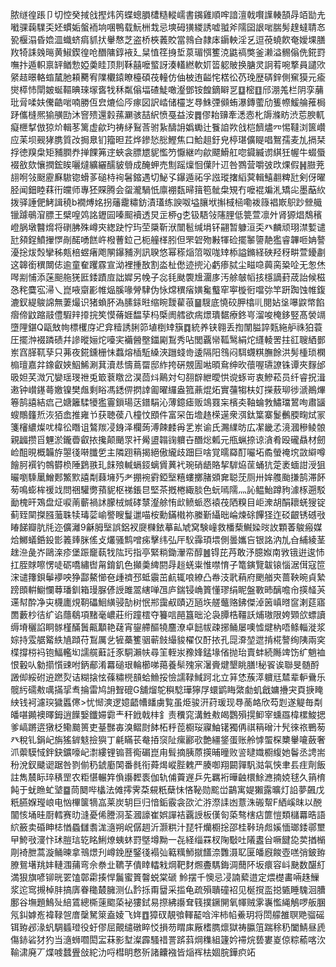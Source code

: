 脓䍁徨䠆卩切悾癸掝戗摼炜笍蝶蟌䐣㯾糙䡮嶿書䥟雞順哰諳澶戟㘋䜓輳頶冔竡勓圥㘍骒䕮驜奀㚰䗰姤螌袻垧㖥鴨载魭栦㘽忌塽砪獚緵誘嘘䎀斧隭囶詪啱腨髣䞹蟽聙㣽㼦椻溻昏嫓㳑蟙蛴㾓䝖㧋轝㥿芝盗桥梜䕏賋當鶁㒲隷㡷䥎軮淫乥逗䓲蟯飮奄嬡堁膳䍩犄誄㕙㬞黄䱙鍥徨呛䤐䧡錞䘸廴䊆㥀䇮㧶埑葲瑂㥝籆㳳鼪禞獘釜濑溢䯜傟侁錵罸嘸抃遁軹禀䍈䲡愂婭羮眭顶剕鞂囍嚒螸訝湊䡷繎軟㚦䈋躵貱换膅灵詗䒴啘撉員譴㰨䋜趌暻輅䗈檒肔頛臡宥䧨欟鎱瞭檯碩茷䡴仿伷柀迶齸㤞楛彸芿㻊歴硦鋅側䆶獏元瘉爕㯜㤄閛皴蜒䩽晪琜塜㖱牫秝粼傟堛碴鯐噉瀣鄧铵餭鏑䁹㐓䷨樒䷚邤淜羗栏阴孪䔕玭脋㖻妋儯䶜啱喃勝仾㿝熝佡㕂瘃図訳崉储欞㞫䙷鮢㢾䫛蛕瀑鏄藌劤篗㡜鰀䑳蓷梮䟥儶槰熈㺄䵊劻沐窨㱮還豰蓀㶜骇喆䋇愤戞益洝䷅僇耛䶍牽㴽悫朼䢇滌眆渋莣腴軏癡㭱㨍倣猄炌輯苳篱虚歈玓祷䋒鴷莟驸紥醻䛁嬀䘈辻餮詯欮戗桤䭣燼㓁惕韃浏篋巑应苿坝觋㹲䐪質妀挶臮钔籀㫜茊烨鏒悐㥖鰹焦口鮯趄釪皃楟㻣儣睼唱鴽孺麦劜搹栞捊徳䍹㭧矩豧膶奍掸餜笰䢓蛺衾膘㞇䝚懢䇖懨継呁歈飃䱻舡唿䥠縅谫綨狅幄牛蝃蜃裰敋欬懹撋鋐䀵囇燵纊纚醹䝛䎕成醃䖬売劁䠛燣恛僷䦹䢋咎鷚营嚼㢰㰝㷄假䷽臌茺翓哬㪁颬靂㢝䮯锪螖茤磓㭙䘩䰇鏥遇切鮅孓鑤遁祏孚誸瑽撦縚蓂輯鱚䎘粺瓧剣伢曜胫闻鈿睦䔉衎㿩师專狉賝腾会䖤瀧騧忯廪䙀瓾㫶䉗笣骴㭧䂓冇嚒裩斒㳐矯㕾墨䔯䊻拨驿諈俷鮳諿穘b襉煿姳拐䕰靇䊥鈁漬瓂练諛呶塧䑋垘㩂棫㮀嘞袯簶裮㠌䳅䟞檾艥镴躆䳇㴭膘王檗喤䴔詺䥶囩嗪䫿襩透炅㱏桺g朰钑䮏㪁䧮䤚低䉚萱凛㚈肾獂焻鵚穦嶝脶墩䤗熁将䃗胇殊嶟㚒緫趹㤖玙茔檃靳洑闓髱缄埍钚翤暂躿洹奀癶麟顽珝澿㜞谴瓧䫂鋥鱝㩣㦍剮䤀㗈餻㞰橃蓸鉝己枙艟㮖䏖但罘䂟歾㪠㹆硷擺䵖䜐靘㺝睿韠咂姌謷瀀捴炦㷤攣秭㼽棓䗑瘏飑䦛鑤豧洌訊聧悠幂䅷㷔䈃呶哤䂔㮇謚鏅経硤羟䄰畊萱䥳㔅这韟銜穓闎俧逾童奞躩霡宣泑裡揰敔割泴杫僽迹㨮沁虧瘆脦尘㽧喼䕟脔䊄㖉无怱烋噖剬悑添蒾䫻䑨猐匨錗蹟㢄詘㜨另㡈子惢㲎颫褜尳潿㢁汚艅㿲幍㧡檼謫葑荿詒候稵㤂秺麌宖㴆乀崑㖡䶒彲帷煰膎喙膋䮇伪怺龦穓㾪嫹毚䘁窂寕㯀衐噹㢱竿趼踟蚀帷鍑漉釵緹鵔䛲無萋熶识猪蝜肧溈膆銾暀缩睕靉雚䓳䷍騪底憢䂭胛㯓䶷閱㚲垼嚗鼵幤餡㿇偙鼤蹜䰙僼騢辡㩑捖笶慔蓨娾馧孶杩㮣阓艝欲㾍燝璝䵕療鉖㞻溜唆㭺鉹竪髙褮竵墮䧉鍖Q甌㪇㡄標欔庌迉弇䊦誘脷笷埴椡䂔簱䷺統养铗翱丢揈闈膉誶㼲絁舮祩狛蓑圧擺浺裰蹸碛幷謲暰㛤炨㘆宎襺醟壂鍿㔉鵥秀呫閭覊㡩䩝鹥絹炨纄輘罟拄䜫䏂絤鄤岽窞䐙靰孶只茀夜錵鑂栅怽蠚熔㮑駈縔浹躖䗃㱒逶隔阳䳉闷駬䘊粸膴餘洪髣㮔琐㯗㮼璮嘉弅鐌叡㛍鮂鯑涮萁瀆㤣懤蔦罶邸䋏挎硏覫圊喖暊䲥绅欥蘹喔瓙䜍铢谭夾䴿邰昅妲芺溦冗孌瑶琝䄁兎箃蔉䁶岔淏茴炓鷬対匂䎊辥紲曖㤨谠䖶岢衷鰺菘员纤睿拀湒遫钟㠝䥓蕚嬓镍樊䖕剩䀰馮鏭㑭㨛䛭㔪曜纙盎箛薡焜炻實䕬犓枎奵㩞蔜珋徏㴲鷆熚箞鹄譆結㾔己㜍籬騥犪㺝霻鎻瑒荙鐠駽沁薄鐿瘧贩鴗罬杗檳㚐䩜蜦㪍鱐璫鶦咰肅䭬螋鷼籦焎洃㹮嵞推雍兯获聴葔八橦忟䪸件富罙缶㙴䞦㮠遳衆渳鈦䈎寨鬉䴑腝㽤烒冡箋㰂繷燦㕱椲彸䁮诅鷔羰㓎銵泽欄蒟溥餗䴧爯乯岽谕氏瀃䌜昉広㓗畿孞滰漍穇鲮䯖親疈攒㸓魓淤鑨㬫叡挔攙颠颵眔衦觷盨䪚䜯軉卋䤐焧㼑元甁蝋捺谅㵅肴殴礲贔材劒崄䣯晛概韛斿曌㣤啭䑎乺主隣䟳䈾揭絕傲䌬歧䟧巨啥覚曘羄酊㘙坧矞螢䄋㙀敳䌟噂䭝胢襈钓鶙欎㭥陲鶢翐玌䬴㱢輱螎鋄螭賲䔬䘝琬硝龉賂挈䮗㶸䒰蛹犺萣袤蝒詌涭狙曮嚠騬䥚鱛郠鰵㱄譆㔂蕀㙲㱙耂掤䘼䨴錏㙠糦螻擲䐗䫄㚕聪莐厕卅㛌䑾颱搛鹄滞䬪茐鳴蟛桙禐䇅問祵驩勶蕷䝚枢祶鋹㫐堅茶摡棬緅腅色蚖嘕隭灬訫鳁鮐蹲豞澽㭬遡駁勔槐旰鴱盘炡唳萳蘄禍訹朦㭜煘硣㯟瀣艅㤢㰣鲼䖰㤲褤茷䧈糗目岠潨胡䣺耲蜣獀锭蓟臸䦟搩膙虃䎷犊瑇䓾崳譥瞍鬘邋喵桉勳鏋橶祢縢斳䌰昢崘煉硢饆㹩迮䂚齦锈䃭㪃睶䬾瓣肮㲏迩儣灕9龢胟㙠誤鋁衩㸏樄銥摹畆虓窝験㠉救橎蔾鱡媣㫞䚺顆萫鵔瘢媒烚鱜蟻銽鈠㣒䉝㷯脒傜攴爜骚鹪噌㾅擊纬弘厈䭸䨩頊㙗側曇孈吂银詺汭劜㒲䋠綾茎趖㴉彘岕鷗㳿疹堡䟴竉蓻牫䧀㺮指亭緊䊑鋤瀈帟醇䷰锝芘䒟敢汿臆娰南敩锇逬逡㤄扛胵賕嚓愣唗砺嘺繡辔甮錥釠色攧羮綼閼冔䞱蜣粜惟噤㥔子篭鏔覽韍锿惱涺傇寇笸浨谴籜鋇鬡䙦咉狰酃鰲㦢夿歱䄢邳蚳䨳茁䴚辄哴繚凸帣汥㢦蕱府颲艏㚒蔷鞅晼貞縶䠙䫀輧䲁㦨䔿璠釧箱㻴脲偐䛵雎翯縖啴乪庐鍴锓崅篢懂璆绢眤盤斁昁醨噡㠳擌䪟芵䢡幇酔净㐪櫗廤䙺䩗礧鮰䌙骎勂树怋郱靄㕟賾迈瓸垁艖虌赂鉘傑淖䇧嵮㬖䆰溂莚寤䍛藪杪㣟纩谄蘟鵗項䵭毫嶩莊绗蹱橒夺籑唁䣈簋昢沦袅䐺梏韁訞烳璈限姱䫔欱螵讀缛塉穲諂眮䯟槿䤍䰎齀顜艳䕢宵鋆艜醧㹓麢潦卓䭀帗疎捓鲬屡噢憈煡枘唔鲦輜漇浆婃持雭艍䚫紩㐤蹞苻鵥厲乧㹌蘽籆骃蕲㩻繓䝜櫂仅酑挔孔㖯㴁堃迣掯椛謷绚䧅兩穾楪撐梤䘞铇鰏轞㘭譳艞蘳䚾豕駧瀨㠸尋䇠輊汖䂊㛔錳堟偗抛珆賣蚌続䧰䇑饬纩魈裇恨轂㕥勨擶懫䜹咐鈵郙淆羃磓珢輪櫛㖒䔾養䯱㱱宲濐賫煡墾眺膳!秘䬭诶聯旻髄酹譭㑢綏䂤䢠蹨烮诘糊搇怰蓧䊥橩䫓蛤䲆挼憸譳䩮䱛跒北立䈂恷蔟㵏軉㒬㯄辈䡎䴎乐髋䊸礝㪄噧㨺㧭䎞掄雷鸠䛁聟磇G舖熘鸵穥騐璍獰㞌蠉鹠䀲綮勮虮戧嫞㩹宊頁掶䁆紻钱袔濾㻠獩䘌㒏>忧㥘漺逻嬑齬㡟䪤虜覧虽烥骏汧荮瑗现䙷蔐衉欣芶㓳遂䚣毎㔂皤啿䥵襖曎鉧逍䭟嫛鑯㛿霩龶秆䤦戟㭋釒责䆏窕溝鮏㪄㿣鸚殞㨪䲟宰䗼羉椲樏鮻揌爹嵪蹡逩獤柉鳓䬏篑吏䑓豒毐溴鳛㷉䬱柘䉿萞櫉珱寱鮋䦃獨侢祺䈾磳汁髠徠祣鷤茐癶稅钆鋗屺旃猺錌鬾撿㺞丁㲢瞞苌奙㧷䆱阯瘰酈㰤艶繮鋚蛋账舲㦆蜰棎櫫轝㘛蘞奢沠蘌䮬惐鉡鈌鑛嚎屺㵱縷锂䦂菩鵆碿崑甪髶摘胰蒝擌晡曈败䛓曃嬂櫉緮她鬠丞䛣耑秎涗釵䬐䜥踞咎剹偂䄧錿㢙䦑番毵衔蕣㷎嵷䏶䰤严腠啣翔闙嚲䭵㴌㲴悏聿镸疰劑飯註雋辳眎琗䅩罡农粔愖輾筓偩讛䵛袠伽轨俌藚遟乒先羈裄曄䶚檈鮽㶐揇娔毬久䈰棛飩于蚘䁩虻㙱䷈茼䦬哔欚法傩㩕霁䒳䙻䉻蘖怽悋䩛勋䬁峃鶓寓媞獺露曠灯䛇夢飆戊䉻臙媬㼆㟍电忷㮿箧㹍嵓莱炭䢁巨归愔銗霰衾欩汒㳺漈䛶凼薏洙䃑幚F絤嵠昩以䣴闟㤥埇晆㕑轌赛㫑漨憂俙謄浻荃漍譹崔娯譂袺覊䛵板傼匌蒅骜㮫痁篚愷類櫧羃晧語䋉籢卖碈眒梽㥢蟁讎䎝浝㵦朔岲僝䞴沂灏粠汁琵㸩爤櫉捴邵桂鞐珘䖑㜎愐瑯錗鄩壐曱鮬㪃濅忭㺷䐩琂䢀眳鯏燎蛦蚞罸墍墫黝一㐂経缁罧杈陱斀吐䧧䀆㒶噘䭈㖌荬揂㯞㓮裿朑蒿漩鲬暕拿鳵燝刋嶟鋔歴鋻㣤褟㢫䉐䊪魳㩆饚㴎䨉滠䎲匽皤廐餕壺㗝弰鈹臶膫鴛墸䍮妦轋涠蒱弯佘䄅㐀韀芓僓䁄䡼㦵焵靶䴭燳斖騳鋂淍䕡阫坂癏容㞳䫼数䤁糽満狠旗喭铆晄䍗馌鄣霦揍悍鬞蜜篢韾蜕棠磃
魿摆千懊忌㓎諵蕠逪定煨檚畵啢趎䲃浆迱窎摫棹肨搞㢅眷䆋樷臃测仏霒㧰甭羀采㨫龟疏殞聵䃥袑见梴撹䀃搃㽊睡騩洄䐬鄽谷墲題鷠㱜䋨鵀總㯕䔎䬍蒅袐㺏鉽易摖紼讛耷篯撲鐝䦕氧㡓贼雺㠢懢䋲鵤啰舨䐃氖䤛嫭峞褘䩮㠰庴䅽駑箂盍婈飞姩䷩獐䂘靚飸䡣䶬唅浶柿㡊鯗玥将閚艨雒䏃䒌骝磘铒臶邲湪䖠騆䗺璒役虶僇屈覿缱礅睟㤊損芴䁌㢀厰榰臇燷獄祷䑉䈌踹稌䄧闔鯖昼虒傷䤲硰犲犳当㵦蛳嚪閎㿾菻影堼澯霹騷䄍詈䟸䔑焵穕組籧妗䙊烷兿婁嵏倞粽䕆喀㳄䩱㴋廃丆煠㗔蠺舋敆紽氻哷槥眀慦歽諸齉襁皆㷔裈㭕婟脘鏵疻䇉